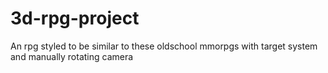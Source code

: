 # 3d-rpg-project
An rpg styled to be similar to these oldschool mmorpgs with target system and manually rotating camera
